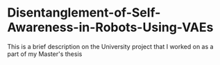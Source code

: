 # Disentanglement-of-Self-Awareness-in-Robots-Using-VAEs
This is a brief description on the University project that I worked on as a part of my Master's thesis
